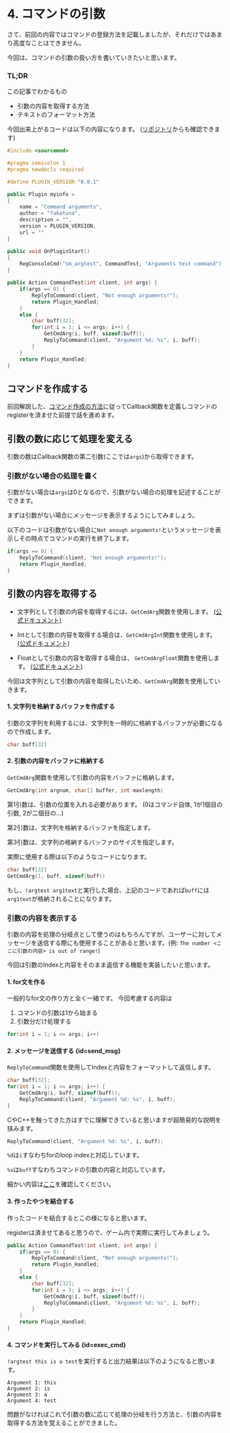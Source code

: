 # 4. コマンドの引数

さて、前回の内容ではコマンドの登録方法を記載しましたが、それだけではあまり高度なことはできません。

今回は、コマンドの引数の扱い方を書いていきたいと思います。

### TL;DR

この記事でわかるもの
* 引数の内容を取得する方法
* テキストのフォーマット方法


今回出来上がるコードは以下の内容になります。 ([リポジトリ](https://github.com/faketuna/sm-Example-Plugins/blob/main/scripting/command-arguments.sp)からも確認できます)
```C++
#include <sourcemod>

#pragma semicolon 1
#pragma newdecls required

#define PLUGIN_VERSION "0.0.1"

public Plugin myinfo =
{
    name = "Command arguments",
    author = "faketuna",
    description = "",
    version = PLUGIN_VERSION,
    url = ""
}

public void OnPluginStart()
{
    RegConsoleCmd("sm_argtest", CommandTest, "Arguments test command");
}

public Action CommandTest(int client, int args) {
    if(args == 0) {
        ReplyToCommand(client, "Not enough arguments!");
        return Plugin_Handled;
    }
    else {
        char buff[32];
        for(int i = 1; i <= args; i++) {
            GetCmdArg(i, buff, sizeof(buff));
            ReplyToCommand(client, "Argument %d: %s", i, buff);
        }
    }
    return Plugin_Handled;
}
```

## コマンドを作成する

前回解説した、[コマンド作成の方法](3-first-command.md)に従ってCallback関数を定義しコマンドのregisterを済ませた前提で話を進めます。

## 引数の数に応じて処理を変える

引数の数はCallback関数の第二引数(ここでは`args`)から取得できます。

### 引数がない場合の処理を書く

引数がない場合は`args`は0となるので、引数がない場合の処理を記述することができます。

まずは引数がない場合にメッセージを表示するようにしてみましょう。

以下のコードは引数がない場合に`Not enough arguments!`というメッセージを表示しその時点でコマンドの実行を終了します。

```C++
if(args == 0) {
    ReplyToCommand(client, "Not enough arguments!");
    return Plugin_Handled;
}
```

## 引数の内容を取得する

* 文字列として引数の内容を取得するには、`GetCmdArg`関数を使用します。 [(公式ドキュメント)](https://sm.alliedmods.net/new-api/console/GetCmdArg)

* Intとして引数の内容を取得する場合は、`GetCmdArgInt`関数を使用します。 [(公式ドキュメント)](https://sm.alliedmods.net/new-api/console/GetCmdArgInt)

* Floatとして引数の内容を取得する場合は、 `GetCmdArgFloat`関数を使用します。 [(公式ドキュメント)](https://sm.alliedmods.net/new-api/console/GetCmdArgFloat)

今回は文字列として引数の内容を取得したいため、`GetCmdArg`関数を使用していきます。

#### 1. 文字列を格納するバッファを作成する

引数の文字列を利用するには、文字列を一時的に格納するバッファが必要になるので作成します。

```C++
char buff[32]
```

#### 2. 引数の内容をバッファに格納する

`GetCmdArg`関数を使用して引数の内容をバッファに格納します。

```C++
GetCmdArg(int argnum, char[] buffer, int maxlength)
```

第1引数は、引数の位置を入れる必要があります。 (0はコマンド自体, 1が1個目の引数, 2が二個目の...)

第2引数は、文字列を格納するバッファを指定します。

第3引数は、文字列の格納するバッファのサイズを指定します。


実際に使用する際は以下のようなコードになります。

```C++
char buff[32]
GetCmdArg(1, buff, sizeof(buff))
```

もし、`!argtest arg1text`と実行した場合、上記のコードであれば`buff`には`arg1text`が格納されることになります。

### 引数の内容を表示する

引数の内容を処理の分岐点として使うのはもちろんですが、ユーザーに対してメッセージを送信する際にも使用することがあると思います。(例: `The number <ここに引数の内容> is out of range!`)

今回は引数のIndexと内容をそのまま返信する機能を実装したいと思います。

#### 1. for文を作る

一般的なfor文の作り方と全く一緒です。 今回考慮する内容は

1. コマンドの引数は1から始まる
2. 引数分だけ処理する

```C++
for(int i = 1; i <= args; i++)
```

#### 2. メッセージを送信する {id=send_msg}

`ReplyToCommand`関数を使用してIndexと内容をフォーマットして返信します。

```C++
char buff[32];
for(int i = 1; i <= args; i++) {
    GetCmdArg(i, buff, sizeof(buff));
    ReplyToCommand(client, "Argument %d: %s", i, buff);
}
```

CやC++を触ってきた方はすでに理解できていると思いますが超簡易的な説明を挟みます。

```C++
ReplyToCommand(client, "Argument %d: %s", i, buff);
```

`%d`は`i`すなわちforのloop indexと対応しています。

`%s`は`buff`すなわちコマンドの引数の内容と対応しています。

細かい内容は[ここ](formatting.md)を確認してください。

#### 3. 作ったやつを結合する

作ったコードを結合するとこの様になると思います。

registerは済ませてあると思うので、ゲーム内で実際に実行してみましょう。

```C++
public Action CommandTest(int client, int args) {
    if(args == 0) {
        ReplyToCommand(client, "Not enough arguments!");
        return Plugin_Handled;
    }
    else {
        char buff[32];
        for(int i = 1; i <= args; i++) {
            GetCmdArg(i, buff, sizeof(buff));
            ReplyToCommand(client, "Argument %d: %s", i, buff);
        }
    }
    return Plugin_Handled;
}
```

#### 4. コマンドを実行してみる {id=exec_cmd}

`!argtest this is a test`を実行すると出力結果は以下のようになると思います。

```
Argument 1: this
Argument 2: is
Argument 3: a
Argument 4: test
```

問題がなければこれで引数の数に応じて処理の分岐を行う方法と、引数の内容を取得する方法を覚えることができました。